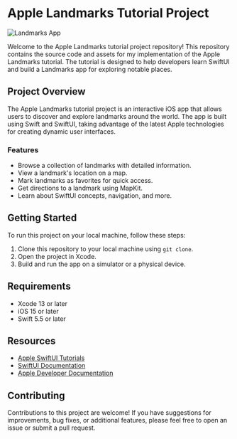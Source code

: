 # Apple Landmarks Tutorial Project

![Landmarks App](Landmark.png)

Welcome to the Apple Landmarks tutorial project repository! This repository contains the source code and assets for my implementation of the Apple Landmarks tutorial. The tutorial is designed to help developers learn SwiftUI and build a Landmarks app for exploring notable places.

## Project Overview

The Apple Landmarks tutorial project is an interactive iOS app that allows users to discover and explore landmarks around the world. The app is built using Swift and SwiftUI, taking advantage of the latest Apple technologies for creating dynamic user interfaces.

### Features

- Browse a collection of landmarks with detailed information.
- View a landmark's location on a map.
- Mark landmarks as favorites for quick access.
- Get directions to a landmark using MapKit.
- Learn about SwiftUI concepts, navigation, and more.

## Getting Started

To run this project on your local machine, follow these steps:

1. Clone this repository to your local machine using `git clone`.
2. Open the project in Xcode.
3. Build and run the app on a simulator or a physical device.

## Requirements

- Xcode 13 or later
- iOS 15 or later
- Swift 5.5 or later

## Resources

- [Apple SwiftUI Tutorials](https://developer.apple.com/tutorials/swiftui)
- [SwiftUI Documentation](https://developer.apple.com/documentation/swiftui)
- [Apple Developer Documentation](https://developer.apple.com/documentation)

## Contributing

Contributions to this project are welcome! If you have suggestions for improvements, bug fixes, or additional features, please feel free to open an issue or submit a pull request.
